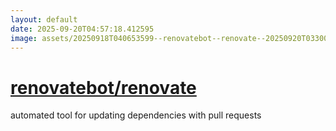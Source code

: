 ```yaml
---
layout: default
date: 2025-09-20T04:57:18.412595
image: assets/20250918T040653599--renovatebot--renovate--20250920T033005324--cropped.png
---
```


# [renovatebot/renovate](https://github.com/renovatebot/renovate)

automated tool for updating dependencies with pull requests
